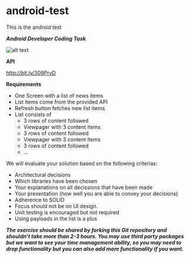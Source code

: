 # android-test
This is the android test
					
***Android Developer Coding Task***

![alt text](https://i.imgur.com/2sUC7Ie.png)


**API**

http://bit.ly/309PryD

**Requirements** 

- One Screen with a list of news items
- List items come from the provided API
- Refresh button fetches new list items
- List consists of 
  - 3 rows of content followed 
  - Viewpager with 3 content items
  - 3 rows of content followed 
  - Viewpager with 3 content items
  - 3 rows of content followed 
  - ... 


We will evaluate your solution based on the following criterias:
 - Architectural decisions
 - Which libraries have been chosen
 - Your explanations on all decissions that have been made
 - Your presentation (how well you are able to convey your decisions)
 - Adherence to SOLID
 - Focus should not be on UI design.
 - Unit testing is encouraged but not required
 - Using payloads in the list is a plus
 
***The exercise should be shared by forking this Git repository and shouldn’t take more than 2-3 hours. You may use third party packages but we want to see your time management ability, so you may need to drop functionality but you can also add more functionality if you want.***
